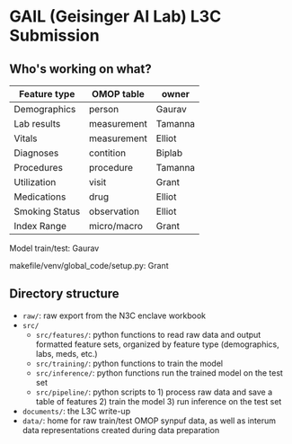 # GAIL (Geisinger AI Lab) L3C Submission

## Who's working on what?

| Feature type   | OMOP table  | owner |
| -------------- | ----------- | ----- |
| Demographics   | person      | Gaurav
| Lab results    | measurement | Tamanna
| Vitals         | measurement | Elliot
| Diagnoses      | contition   | Biplab
| Procedures     | procedure   | Tamanna
| Utilization    | visit       | Grant
| Medications    | drug        | Elliot
| Smoking Status | observation | Elliot
| Index Range    | micro/macro | Grant

Model train/test: Gaurav

makefile/venv/global_code/setup.py: Grant 

## Directory structure

- `raw/`: raw export from the N3C enclave workbook
- `src/`
    - `src/features/`: python functions to read raw data and output formatted feature sets, organized by feature type (demographics, labs, meds, etc.)
    - `src/training/`: python functions to train the model
    - `src/inference/`: python functions run the trained model on the test set
    - `src/pipeline/`: python scripts to 1) process raw data and save a table of features 2) train the model 3) run inference on the test set
- `documents/`: the L3C write-up
- `data/`: home for raw train/test OMOP synpuf data, as well as interum data representations created during data preparation

    